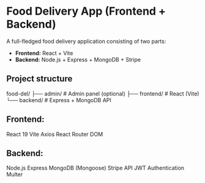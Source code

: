 # Food Delivery App (Frontend + Backend)

A full-fledged food delivery application consisting of two parts:
- **Frontend:** React + Vite
- **Backend:** Node.js + Express + MongoDB + Stripe

## Project structure

food-del/
├── admin/ # Admin panel (optional)
├── frontend/ # React (Vite)
└── backend/ # Express + MongoDB API



## Frontend:
React 19
Vite
Axios
React Router DOM

## Backend:
Node.js
Express
MongoDB (Mongoose)
Stripe API
JWT Authentication
Multer